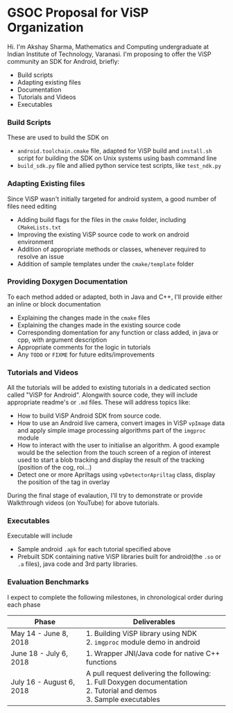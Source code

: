 # GSOC Proposal for ViSP Organization

Hi. I'm Akshay Sharma, Mathematics and Computing undergraduate at Indian Institute of Technology,
Varanasi. I'm proposing to offer the ViSP community an SDK for Android, briefly:

+ Build scripts
+ Adapting existing files
+ Documentation 
+ Tutorials and Videos
+ Executables 

### Build Scripts
These are used to build the SDK on 
+ `android.toolchain.cmake` file, adapted for ViSP build and `install.sh` script for building 
the SDK on Unix systems using bash command line
+ `build_sdk.py` file and allied python service test scripts, like `test_ndk.py`

### Adapting Existing files
Since ViSP wasn't initially targeted for android system, a good number of files need editing
+ Adding build flags for the files in the `cmake` folder, including `CMakeLists.txt`
+ Improving the existing ViSP source code to work on android environment
+ Addition of appropriate methods or classes, whenever required to resolve an issue
+ Addition of sample templates under the `cmake/template` folder

### Providing Doxygen Documentation
To each method added or adapted, both in Java and C++, I'll provide either an inline or block 
documentation
+ Explaining the changes made in the `cmake` files
+ Explaining the changes made in the existing source code
+ Corresponding domentation for any function or class added, in java or cpp, with argument 
description
+ Appropriate comments for the logic in tutorials
+ Any `TODO` or `FIXME` for future edits/improvements

### Tutorials and Videos
All the tutorials will be added to existing tutorials in a dedicated section called "ViSP for Android". Alongwith source code, they will include appropriate readme's or `.md` files. These will address topics like:
+ How to build ViSP Android SDK from source code.
+ How to use an Android live camera, convert images in ViSP `vpImage` data and apply simple image processing algorithms part of the `imgproc` module
+ How to interact with the user to initialise an algorithm. A good example would be the selection from the touch screen of a region of interest used to start a blob tracking and display the result of the tracking (position of the cog, roi...)
+ Detect one or more Apriltags using `vpDetectorApriltag` class, display the position of the tag in overlay  

During the final stage of evalaution, I'll try to demonstrate or provide Walkthrough videos (on YouTube) for above tutorials. 

### Executables
Executable will include
+ Sample android `.apk` for each tutorial specified above
+ Prebuilt SDK containing native ViSP libraries built for android(the `.so` or `.a` files), java code and 3rd party libraries.

### Evaluation Benchmarks
I expect to complete the following milestones, in chronological order during each phase 
 
| Phase | Deliverables | 
| ----- | ------------ |
May 14 - June 8, 2018 | 1. Building ViSP library using NDK <br> 2. `imgproc` module demo in android
June 18 - July 6, 2018 | 1. Wrapper JNI/Java code for native C++ functions <br> 
July 16 - August 6, 2018 | A pull request delivering the following: <br> 1. Full Doxygen documentation <br> 2. Tutorial and demos <br> 3. Sample executables  
